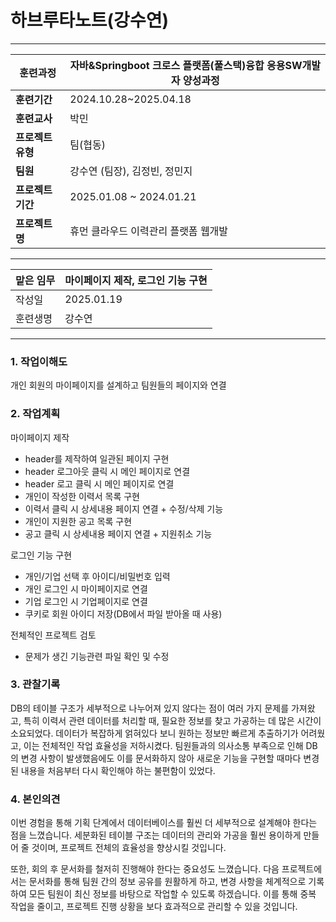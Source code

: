 # 하브루타노트(강수연)

---

| **훈련과정** | 자바&Springboot 크로스 플랫폼(풀스택)융합 응용SW개발자 양성과정 |
| --- | --- |
| **훈련기간** | 2024.10.28~2025.04.18 |
| **훈련교사** | 박민 |
| **프로젝트 유형** | 팀(협동) |
| **팀원** | 강수연 (팀장), 김정빈, 정민지 
| **프로젝트 기간** | 2025.01.08 ~ 2024.01.21 |
| **프로젝트명** | 휴먼 클라우드 이력관리 플랫폼 웹개발 |

---

| 맡은 임무 | 마이페이지 제작, 로그인 기능 구현 |
| --- | --- |
| 작성일 | 2025.01.19 |
| 훈련생명 | 강수연 |

---

### 1. 작업이해도

개인 회원의 마이페이지를 설계하고 팀원들의 페이지와 연결

### 2. 작업계획

마이페이지 제작
- header를 제작하여 일관된 페이지 구현
- header 로그아웃 클릭 시 메인 페이지로 연결
- header 로고 클릭 시 메인 페이지로 연결
- 개인이 작성한 이력서 목록 구현 
- 이력서 클릭 시 상세내용 페이지 연결 + 수정/삭제 기능
- 개인이 지원한 공고 목록 구현
- 공고 클릭 시 상세내용 페이지 연결 + 지원취소 기능

로그인 기능 구현
- 개인/기업 선택 후 아이디/비밀번호 입력
- 개인 로그인 시 마이페이지로 연결
- 기업 로그인 시 기업페이지로 연결
- 쿠키로 회원 아이디 저장(DB에서 파일 받아올 때 사용)

전체적인 프로젝트 검토
- 문제가 생긴 기능관련 파일 확인 및 수정

### 3. 관찰기록

DB의 테이블 구조가 세부적으로 나누어져 있지 않다는 점이 여러 가지 문제를 가져왔고, 특히 이력서 관련 데이터를 처리할 때, 필요한 정보를 찾고 가공하는 데 많은 시간이 소요되었다.
데이터가 복잡하게 얽혀있다 보니 원하는 정보만 빠르게 추출하기가 어려웠고, 이는 전체적인 작업 효율성을 저하시켰다.
팀원들과의 의사소통 부족으로 인해 DB의 변경 사항이 발생했음에도 이를 문서화하지 않아 새로운 기능을 구현할 때마다 변경된 내용을 처음부터 다시 확인해야 하는 불편함이 있었다.

### 4. 본인의견

이번 경험을 통해 기획 단계에서 데이터베이스를 훨씬 더 세부적으로 설계해야 한다는 점을 느꼈습니다. 
세분화된 테이블 구조는 데이터의 관리와 가공을 훨씬 용이하게 만들어 줄 것이며, 프로젝트 전체의 효율성을 향상시킬 것입니다.

또한, 회의 후 문서화를 철저히 진행해야 한다는 중요성도 느꼈습니다. 
다음 프로젝트에서는 문서화를 통해 팀원 간의 정보 공유를 원활하게 하고, 변경 사항을 체계적으로 기록하여 모든 팀원이 최신 정보를 바탕으로 작업할 수 있도록 하겠습니다. 
이를 통해 중복 작업을 줄이고, 프로젝트 진행 상황을 보다 효과적으로 관리할 수 있을 것입니다.
